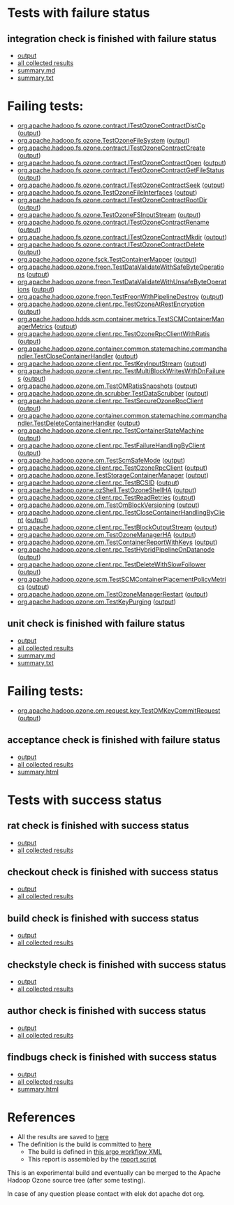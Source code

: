 # Tests with failure status

## integration check is finished with failure status

   * [output](https://raw.githubusercontent.com/elek/ozone-ci-q4/master/pr/pr-hdds-1737-dstl4/integration/output.log)
   * [all collected results](https://github.com/elek/ozone-ci-q4/tree/master/pr/pr-hdds-1737-dstl4/integration)
   * [summary.md](https://github.com/elek/ozone-ci-q4/tree/master/pr/pr-hdds-1737-dstl4/integration/summary.md)
   * [summary.txt](https://github.com/elek/ozone-ci-q4/tree/master/pr/pr-hdds-1737-dstl4/integration/summary.txt)

# Failing tests: 

 * [org.apache.hadoop.fs.ozone.contract.ITestOzoneContractDistCp](hadoop-ozone/ozonefs/org.apache.hadoop.fs.ozone.contract.ITestOzoneContractDistCp.txt) ([output](hadoop-ozone/ozonefs/org.apache.hadoop.fs.ozone.contract.ITestOzoneContractDistCp-output.txt))
 * [org.apache.hadoop.fs.ozone.TestOzoneFileSystem](hadoop-ozone/ozonefs/org.apache.hadoop.fs.ozone.TestOzoneFileSystem.txt) ([output](hadoop-ozone/ozonefs/org.apache.hadoop.fs.ozone.TestOzoneFileSystem-output.txt))
 * [org.apache.hadoop.fs.ozone.contract.ITestOzoneContractCreate](hadoop-ozone/ozonefs/org.apache.hadoop.fs.ozone.contract.ITestOzoneContractCreate.txt) ([output](hadoop-ozone/ozonefs/org.apache.hadoop.fs.ozone.contract.ITestOzoneContractCreate-output.txt))
 * [org.apache.hadoop.fs.ozone.contract.ITestOzoneContractOpen](hadoop-ozone/ozonefs/org.apache.hadoop.fs.ozone.contract.ITestOzoneContractOpen.txt) ([output](hadoop-ozone/ozonefs/org.apache.hadoop.fs.ozone.contract.ITestOzoneContractOpen-output.txt))
 * [org.apache.hadoop.fs.ozone.contract.ITestOzoneContractGetFileStatus](hadoop-ozone/ozonefs/org.apache.hadoop.fs.ozone.contract.ITestOzoneContractGetFileStatus.txt) ([output](hadoop-ozone/ozonefs/org.apache.hadoop.fs.ozone.contract.ITestOzoneContractGetFileStatus-output.txt))
 * [org.apache.hadoop.fs.ozone.contract.ITestOzoneContractSeek](hadoop-ozone/ozonefs/org.apache.hadoop.fs.ozone.contract.ITestOzoneContractSeek.txt) ([output](hadoop-ozone/ozonefs/org.apache.hadoop.fs.ozone.contract.ITestOzoneContractSeek-output.txt))
 * [org.apache.hadoop.fs.ozone.TestOzoneFileInterfaces](hadoop-ozone/ozonefs/org.apache.hadoop.fs.ozone.TestOzoneFileInterfaces.txt) ([output](hadoop-ozone/ozonefs/org.apache.hadoop.fs.ozone.TestOzoneFileInterfaces-output.txt))
 * [org.apache.hadoop.fs.ozone.contract.ITestOzoneContractRootDir](hadoop-ozone/ozonefs/org.apache.hadoop.fs.ozone.contract.ITestOzoneContractRootDir.txt) ([output](hadoop-ozone/ozonefs/org.apache.hadoop.fs.ozone.contract.ITestOzoneContractRootDir-output.txt))
 * [org.apache.hadoop.fs.ozone.TestOzoneFSInputStream](hadoop-ozone/ozonefs/org.apache.hadoop.fs.ozone.TestOzoneFSInputStream.txt) ([output](hadoop-ozone/ozonefs/org.apache.hadoop.fs.ozone.TestOzoneFSInputStream-output.txt))
 * [org.apache.hadoop.fs.ozone.contract.ITestOzoneContractRename](hadoop-ozone/ozonefs/org.apache.hadoop.fs.ozone.contract.ITestOzoneContractRename.txt) ([output](hadoop-ozone/ozonefs/org.apache.hadoop.fs.ozone.contract.ITestOzoneContractRename-output.txt))
 * [org.apache.hadoop.fs.ozone.contract.ITestOzoneContractMkdir](hadoop-ozone/ozonefs/org.apache.hadoop.fs.ozone.contract.ITestOzoneContractMkdir.txt) ([output](hadoop-ozone/ozonefs/org.apache.hadoop.fs.ozone.contract.ITestOzoneContractMkdir-output.txt))
 * [org.apache.hadoop.fs.ozone.contract.ITestOzoneContractDelete](hadoop-ozone/ozonefs/org.apache.hadoop.fs.ozone.contract.ITestOzoneContractDelete.txt) ([output](hadoop-ozone/ozonefs/org.apache.hadoop.fs.ozone.contract.ITestOzoneContractDelete-output.txt))
 * [org.apache.hadoop.ozone.fsck.TestContainerMapper](hadoop-ozone/tools/org.apache.hadoop.ozone.fsck.TestContainerMapper.txt) ([output](hadoop-ozone/tools/org.apache.hadoop.ozone.fsck.TestContainerMapper-output.txt))
 * [org.apache.hadoop.ozone.freon.TestDataValidateWithSafeByteOperations](hadoop-ozone/tools/org.apache.hadoop.ozone.freon.TestDataValidateWithSafeByteOperations.txt) ([output](hadoop-ozone/tools/org.apache.hadoop.ozone.freon.TestDataValidateWithSafeByteOperations-output.txt))
 * [org.apache.hadoop.ozone.freon.TestDataValidateWithUnsafeByteOperations](hadoop-ozone/tools/org.apache.hadoop.ozone.freon.TestDataValidateWithUnsafeByteOperations.txt) ([output](hadoop-ozone/tools/org.apache.hadoop.ozone.freon.TestDataValidateWithUnsafeByteOperations-output.txt))
 * [org.apache.hadoop.ozone.freon.TestFreonWithPipelineDestroy](hadoop-ozone/tools/org.apache.hadoop.ozone.freon.TestFreonWithPipelineDestroy.txt) ([output](hadoop-ozone/tools/org.apache.hadoop.ozone.freon.TestFreonWithPipelineDestroy-output.txt))
 * [org.apache.hadoop.ozone.client.rpc.TestOzoneAtRestEncryption](hadoop-ozone/integration-test/org.apache.hadoop.ozone.client.rpc.TestOzoneAtRestEncryption.txt) ([output](hadoop-ozone/integration-test/org.apache.hadoop.ozone.client.rpc.TestOzoneAtRestEncryption-output.txt))
 * [org.apache.hadoop.hdds.scm.container.metrics.TestSCMContainerManagerMetrics](hadoop-ozone/integration-test/org.apache.hadoop.hdds.scm.container.metrics.TestSCMContainerManagerMetrics.txt) ([output](hadoop-ozone/integration-test/org.apache.hadoop.hdds.scm.container.metrics.TestSCMContainerManagerMetrics-output.txt))
 * [org.apache.hadoop.ozone.client.rpc.TestOzoneRpcClientWithRatis](hadoop-ozone/integration-test/org.apache.hadoop.ozone.client.rpc.TestOzoneRpcClientWithRatis.txt) ([output](hadoop-ozone/integration-test/org.apache.hadoop.ozone.client.rpc.TestOzoneRpcClientWithRatis-output.txt))
 * [org.apache.hadoop.ozone.container.common.statemachine.commandhandler.TestCloseContainerHandler](hadoop-ozone/integration-test/org.apache.hadoop.ozone.container.common.statemachine.commandhandler.TestCloseContainerHandler.txt) ([output](hadoop-ozone/integration-test/org.apache.hadoop.ozone.container.common.statemachine.commandhandler.TestCloseContainerHandler-output.txt))
 * [org.apache.hadoop.ozone.client.rpc.TestKeyInputStream](hadoop-ozone/integration-test/org.apache.hadoop.ozone.client.rpc.TestKeyInputStream.txt) ([output](hadoop-ozone/integration-test/org.apache.hadoop.ozone.client.rpc.TestKeyInputStream-output.txt))
 * [org.apache.hadoop.ozone.client.rpc.TestMultiBlockWritesWithDnFailures](hadoop-ozone/integration-test/org.apache.hadoop.ozone.client.rpc.TestMultiBlockWritesWithDnFailures.txt) ([output](hadoop-ozone/integration-test/org.apache.hadoop.ozone.client.rpc.TestMultiBlockWritesWithDnFailures-output.txt))
 * [org.apache.hadoop.ozone.om.TestOMRatisSnapshots](hadoop-ozone/integration-test/org.apache.hadoop.ozone.om.TestOMRatisSnapshots.txt) ([output](hadoop-ozone/integration-test/org.apache.hadoop.ozone.om.TestOMRatisSnapshots-output.txt))
 * [org.apache.hadoop.ozone.dn.scrubber.TestDataScrubber](hadoop-ozone/integration-test/org.apache.hadoop.ozone.dn.scrubber.TestDataScrubber.txt) ([output](hadoop-ozone/integration-test/org.apache.hadoop.ozone.dn.scrubber.TestDataScrubber-output.txt))
 * [org.apache.hadoop.ozone.client.rpc.TestSecureOzoneRpcClient](hadoop-ozone/integration-test/org.apache.hadoop.ozone.client.rpc.TestSecureOzoneRpcClient.txt) ([output](hadoop-ozone/integration-test/org.apache.hadoop.ozone.client.rpc.TestSecureOzoneRpcClient-output.txt))
 * [org.apache.hadoop.ozone.container.common.statemachine.commandhandler.TestDeleteContainerHandler](hadoop-ozone/integration-test/org.apache.hadoop.ozone.container.common.statemachine.commandhandler.TestDeleteContainerHandler.txt) ([output](hadoop-ozone/integration-test/org.apache.hadoop.ozone.container.common.statemachine.commandhandler.TestDeleteContainerHandler-output.txt))
 * [org.apache.hadoop.ozone.client.rpc.TestContainerStateMachine](hadoop-ozone/integration-test/org.apache.hadoop.ozone.client.rpc.TestContainerStateMachine.txt) ([output](hadoop-ozone/integration-test/org.apache.hadoop.ozone.client.rpc.TestContainerStateMachine-output.txt))
 * [org.apache.hadoop.ozone.client.rpc.TestFailureHandlingByClient](hadoop-ozone/integration-test/org.apache.hadoop.ozone.client.rpc.TestFailureHandlingByClient.txt) ([output](hadoop-ozone/integration-test/org.apache.hadoop.ozone.client.rpc.TestFailureHandlingByClient-output.txt))
 * [org.apache.hadoop.ozone.om.TestScmSafeMode](hadoop-ozone/integration-test/org.apache.hadoop.ozone.om.TestScmSafeMode.txt) ([output](hadoop-ozone/integration-test/org.apache.hadoop.ozone.om.TestScmSafeMode-output.txt))
 * [org.apache.hadoop.ozone.client.rpc.TestOzoneRpcClient](hadoop-ozone/integration-test/org.apache.hadoop.ozone.client.rpc.TestOzoneRpcClient.txt) ([output](hadoop-ozone/integration-test/org.apache.hadoop.ozone.client.rpc.TestOzoneRpcClient-output.txt))
 * [org.apache.hadoop.ozone.TestStorageContainerManager](hadoop-ozone/integration-test/org.apache.hadoop.ozone.TestStorageContainerManager.txt) ([output](hadoop-ozone/integration-test/org.apache.hadoop.ozone.TestStorageContainerManager-output.txt))
 * [org.apache.hadoop.ozone.client.rpc.TestBCSID](hadoop-ozone/integration-test/org.apache.hadoop.ozone.client.rpc.TestBCSID.txt) ([output](hadoop-ozone/integration-test/org.apache.hadoop.ozone.client.rpc.TestBCSID-output.txt))
 * [org.apache.hadoop.ozone.ozShell.TestOzoneShellHA](hadoop-ozone/integration-test/org.apache.hadoop.ozone.ozShell.TestOzoneShellHA.txt) ([output](hadoop-ozone/integration-test/org.apache.hadoop.ozone.ozShell.TestOzoneShellHA-output.txt))
 * [org.apache.hadoop.ozone.client.rpc.TestReadRetries](hadoop-ozone/integration-test/org.apache.hadoop.ozone.client.rpc.TestReadRetries.txt) ([output](hadoop-ozone/integration-test/org.apache.hadoop.ozone.client.rpc.TestReadRetries-output.txt))
 * [org.apache.hadoop.ozone.om.TestOmBlockVersioning](hadoop-ozone/integration-test/org.apache.hadoop.ozone.om.TestOmBlockVersioning.txt) ([output](hadoop-ozone/integration-test/org.apache.hadoop.ozone.om.TestOmBlockVersioning-output.txt))
 * [org.apache.hadoop.ozone.client.rpc.TestCloseContainerHandlingByClient](hadoop-ozone/integration-test/org.apache.hadoop.ozone.client.rpc.TestCloseContainerHandlingByClient.txt) ([output](hadoop-ozone/integration-test/org.apache.hadoop.ozone.client.rpc.TestCloseContainerHandlingByClient-output.txt))
 * [org.apache.hadoop.ozone.client.rpc.TestBlockOutputStream](hadoop-ozone/integration-test/org.apache.hadoop.ozone.client.rpc.TestBlockOutputStream.txt) ([output](hadoop-ozone/integration-test/org.apache.hadoop.ozone.client.rpc.TestBlockOutputStream-output.txt))
 * [org.apache.hadoop.ozone.om.TestOzoneManagerHA](hadoop-ozone/integration-test/org.apache.hadoop.ozone.om.TestOzoneManagerHA.txt) ([output](hadoop-ozone/integration-test/org.apache.hadoop.ozone.om.TestOzoneManagerHA-output.txt))
 * [org.apache.hadoop.ozone.om.TestContainerReportWithKeys](hadoop-ozone/integration-test/org.apache.hadoop.ozone.om.TestContainerReportWithKeys.txt) ([output](hadoop-ozone/integration-test/org.apache.hadoop.ozone.om.TestContainerReportWithKeys-output.txt))
 * [org.apache.hadoop.ozone.client.rpc.TestHybridPipelineOnDatanode](hadoop-ozone/integration-test/org.apache.hadoop.ozone.client.rpc.TestHybridPipelineOnDatanode.txt) ([output](hadoop-ozone/integration-test/org.apache.hadoop.ozone.client.rpc.TestHybridPipelineOnDatanode-output.txt))
 * [org.apache.hadoop.ozone.client.rpc.TestDeleteWithSlowFollower](hadoop-ozone/integration-test/org.apache.hadoop.ozone.client.rpc.TestDeleteWithSlowFollower.txt) ([output](hadoop-ozone/integration-test/org.apache.hadoop.ozone.client.rpc.TestDeleteWithSlowFollower-output.txt))
 * [org.apache.hadoop.ozone.scm.TestSCMContainerPlacementPolicyMetrics](hadoop-ozone/integration-test/org.apache.hadoop.ozone.scm.TestSCMContainerPlacementPolicyMetrics.txt) ([output](hadoop-ozone/integration-test/org.apache.hadoop.ozone.scm.TestSCMContainerPlacementPolicyMetrics-output.txt))
 * [org.apache.hadoop.ozone.om.TestOzoneManagerRestart](hadoop-ozone/integration-test/org.apache.hadoop.ozone.om.TestOzoneManagerRestart.txt) ([output](hadoop-ozone/integration-test/org.apache.hadoop.ozone.om.TestOzoneManagerRestart-output.txt))
 * [org.apache.hadoop.ozone.om.TestKeyPurging](hadoop-ozone/integration-test/org.apache.hadoop.ozone.om.TestKeyPurging.txt) ([output](hadoop-ozone/integration-test/org.apache.hadoop.ozone.om.TestKeyPurging-output.txt))

## unit check is finished with failure status

   * [output](https://raw.githubusercontent.com/elek/ozone-ci-q4/master/pr/pr-hdds-1737-dstl4/unit/output.log)
   * [all collected results](https://github.com/elek/ozone-ci-q4/tree/master/pr/pr-hdds-1737-dstl4/unit)
   * [summary.md](https://github.com/elek/ozone-ci-q4/tree/master/pr/pr-hdds-1737-dstl4/unit/summary.md)
   * [summary.txt](https://github.com/elek/ozone-ci-q4/tree/master/pr/pr-hdds-1737-dstl4/unit/summary.txt)

# Failing tests: 

 * [org.apache.hadoop.ozone.om.request.key.TestOMKeyCommitRequest](hadoop-ozone/ozone-manager/org.apache.hadoop.ozone.om.request.key.TestOMKeyCommitRequest.txt) ([output](hadoop-ozone/ozone-manager/org.apache.hadoop.ozone.om.request.key.TestOMKeyCommitRequest-output.txt))

## acceptance check is finished with failure status

   * [output](https://raw.githubusercontent.com/elek/ozone-ci-q4/master/pr/pr-hdds-1737-dstl4/acceptance/output.log)
   * [all collected results](https://github.com/elek/ozone-ci-q4/tree/master/pr/pr-hdds-1737-dstl4/acceptance)
   * [summary.html](https://elek.github.io/ozone-ci-q4/pr/pr-hdds-1737-dstl4/acceptance/summary.html)



# Tests with success status

## rat check is finished with success status

   * [output](https://raw.githubusercontent.com/elek/ozone-ci-q4/master/pr/pr-hdds-1737-dstl4/rat/output.log)
   * [all collected results](https://github.com/elek/ozone-ci-q4/tree/master/pr/pr-hdds-1737-dstl4/rat)


## checkout check is finished with success status

   * [output](https://raw.githubusercontent.com/elek/ozone-ci-q4/master/pr/pr-hdds-1737-dstl4/checkout/output.log)
   * [all collected results](https://github.com/elek/ozone-ci-q4/tree/master/pr/pr-hdds-1737-dstl4/checkout)


## build check is finished with success status

   * [output](https://raw.githubusercontent.com/elek/ozone-ci-q4/master/pr/pr-hdds-1737-dstl4/build/output.log)
   * [all collected results](https://github.com/elek/ozone-ci-q4/tree/master/pr/pr-hdds-1737-dstl4/build)


## checkstyle check is finished with success status

   * [output](https://raw.githubusercontent.com/elek/ozone-ci-q4/master/pr/pr-hdds-1737-dstl4/checkstyle/output.log)
   * [all collected results](https://github.com/elek/ozone-ci-q4/tree/master/pr/pr-hdds-1737-dstl4/checkstyle)


## author check is finished with success status

   * [output](https://raw.githubusercontent.com/elek/ozone-ci-q4/master/pr/pr-hdds-1737-dstl4/author/output.log)
   * [all collected results](https://github.com/elek/ozone-ci-q4/tree/master/pr/pr-hdds-1737-dstl4/author)


## findbugs check is finished with success status

   * [output](https://raw.githubusercontent.com/elek/ozone-ci-q4/master/pr/pr-hdds-1737-dstl4/findbugs/output.log)
   * [all collected results](https://github.com/elek/ozone-ci-q4/tree/master/pr/pr-hdds-1737-dstl4/findbugs)
   * [summary.html](https://elek.github.io/ozone-ci-q4/pr/pr-hdds-1737-dstl4/findbugs/summary.html)




# References

 * All the results are saved to [here](https://github.com/elek/ozone-ci-q4/tree/master/pr/pr-hdds-1737-dstl4/)
 * The definition is the build is committed to [here](https://github.com/elek/argo-ozone)
    * The build is defined in [this argo workflow XML](https://github.com/elek/argo-ozone/blob/master/ozone-build.yaml)
    * This report is assembled by the [report script](https://github.com/elek/argo-ozone/blob/master/scripts/report.sh)

This is an experimental build and eventually can be merged to the Apache Hadoop Ozone source tree (after some testing).

In case of any question please contact with elek dot apache dot org.
